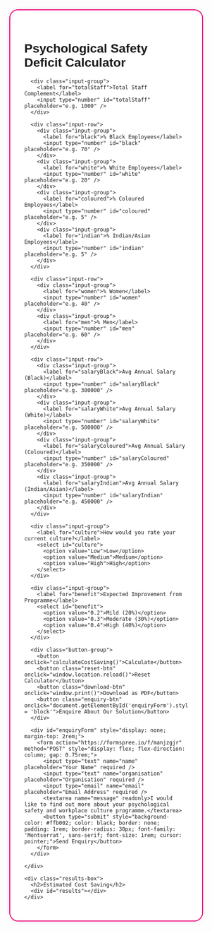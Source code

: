 <!DOCTYPE html>
<html lang="en">
<head>
  <meta charset="UTF-8" />
  <meta name="viewport" content="width=device-width, initial-scale=1.0" />
  <title>Psychological Safety Deficit Calculator</title>
  <link href="https://fonts.googleapis.com/css2?family=Montserrat:wght@400;700&display=swap" rel="stylesheet" />
  <style>
    body {
      font-family: 'Montserrat', sans-serif;
      margin: 0;
      background-color: transparent;
    }
    .container {
      display: flex;
      flex-direction: column;
      padding: 2rem;
      max-width: 1600px;
      margin: 0 auto;
    }
    @media (min-width: 1024px) {
      .container {
        flex-direction: row;
        justify-content: space-between;
        align-items: flex-start;
        gap: 2rem;
      }
    }
    .calculator {
      flex: 1.8;
      background-color: white;
      padding: 2rem;
      border-radius: 20px;
      box-shadow: 0 0 10px rgba(0, 0, 0, 0.1);
      border: 2px solid #f10178;
    }
    .results-box {
      flex: 1.6;
      background-color: #f10178;
      color: white;
      padding: 2rem;
      border-radius: 20px;
      box-shadow: 0 0 10px rgba(0, 0, 0, 0.1);
      min-height: 300px;
    }
    .results-box h2 {
      font-size: 22px;
    }
    label {
      font-weight: bold;
      display: block;
      margin-top: 1.5rem;
      word-wrap: break-word;
    }
    input[type="number"], select, textarea {
      width: 100%;
      padding: 0.6rem;
      font-size: 1rem;
      border-radius: 30px;
      border: 1px dashed #5b01fa;
      font-family: 'Montserrat', sans-serif;
    }
    button {
      margin-top: 1rem;
      width: 100%;
      padding: 1rem;
      font-size: 1.2rem;
      background-color: #f10178;
      color: white;
      border: none;
      border-radius: 30px;
      cursor: pointer;
      font-family: 'Montserrat', sans-serif;
    }
    .results-line-item {
      display: flex;
      justify-content: space-between;
      margin: 0.15rem 0;
      font-size: 0.75rem;
    }
    .results-line-item.bold {
      font-size: 0.9rem;
      font-weight: bold;
    }
    .total-line {
      font-size: 1.2rem;
      font-weight: bold;
      margin: 2rem 0 1rem 0;
      display: flex;
      justify-content: space-between;
      border-top: 1px dotted white;
      border-bottom: 1px dotted white;
      padding: 0.5rem 0;
    }
    .input-row {
      display: flex;
      flex-wrap: wrap;
      gap: 1rem;
    }
    .input-group {
      flex: 1 1 220px;
      min-width: 220px;
    }
    .button-group {
      display: flex;
      flex-direction: column;
      gap: 1rem;
      margin-top: 2rem;
    }
    .reset-btn, .download-btn, .enquiry-btn {
      background: white;
      color: #f10178;
      border: 1px dashed #5b01fa;
      font-size: 1rem;
      font-weight: 500;
      font-family: 'Montserrat', sans-serif;
      padding: 0.75rem 1rem;
      border-radius: 30px;
      cursor: pointer;
      text-align: center;
    }
    .reset-btn {
      background: #5b01fa;
      color: white;
    }
  </style>
</head>
<body>
  <div class="container">
    <div class="calculator">
      <h1>Psychological Safety Deficit Calculator</h1>

      <div class="input-group">
        <label for="totalStaff">Total Staff Complement</label>
        <input type="number" id="totalStaff" placeholder="e.g. 1000" />
      </div>

      <div class="input-row">
        <div class="input-group">
          <label for="black">% Black Employees</label>
          <input type="number" id="black" placeholder="e.g. 70" />
        </div>
        <div class="input-group">
          <label for="white">% White Employees</label>
          <input type="number" id="white" placeholder="e.g. 20" />
        </div>
        <div class="input-group">
          <label for="coloured">% Coloured Employees</label>
          <input type="number" id="coloured" placeholder="e.g. 5" />
        </div>
        <div class="input-group">
          <label for="indian">% Indian/Asian Employees</label>
          <input type="number" id="indian" placeholder="e.g. 5" />
        </div>
      </div>

      <div class="input-row">
        <div class="input-group">
          <label for="women">% Women</label>
          <input type="number" id="women" placeholder="e.g. 40" />
        </div>
        <div class="input-group">
          <label for="men">% Men</label>
          <input type="number" id="men" placeholder="e.g. 60" />
        </div>
      </div>

      <div class="input-row">
        <div class="input-group">
          <label for="salaryBlack">Avg Annual Salary (Black)</label>
          <input type="number" id="salaryBlack" placeholder="e.g. 300000" />
        </div>
        <div class="input-group">
          <label for="salaryWhite">Avg Annual Salary (White)</label>
          <input type="number" id="salaryWhite" placeholder="e.g. 500000" />
        </div>
        <div class="input-group">
          <label for="salaryColoured">Avg Annual Salary (Coloured)</label>
          <input type="number" id="salaryColoured" placeholder="e.g. 350000" />
        </div>
        <div class="input-group">
          <label for="salaryIndian">Avg Annual Salary (Indian/Asian)</label>
          <input type="number" id="salaryIndian" placeholder="e.g. 450000" />
        </div>
      </div>

      <div class="input-group">
        <label for="culture">How would you rate your current culture?</label>
        <select id="culture">
          <option value="Low">Low</option>
          <option value="Medium">Medium</option>
          <option value="High">High</option>
        </select>
      </div>

      <div class="input-group">
        <label for="benefit">Expected Improvement from Programme</label>
        <select id="benefit">
          <option value="0.2">Mild (20%)</option>
          <option value="0.3">Moderate (30%)</option>
          <option value="0.4">High (40%)</option>
        </select>
      </div>

      <div class="button-group">
        <button onclick="calculateCostSaving()">Calculate</button>
        <button class="reset-btn" onclick="window.location.reload()">Reset Calculator</button>
        <button class="download-btn" onclick="window.print()">Download as PDF</button>
        <button class="enquiry-btn" onclick="document.getElementById('enquiryForm').style.display = 'block'">Enquire About Our Solution</button>
      </div>

      <div id="enquiryForm" style="display: none; margin-top: 2rem;">
        <form action="https://formspree.io/f/manjzgjr" method="POST" style="display: flex; flex-direction: column; gap: 0.75rem;">
          <input type="text" name="name" placeholder="Your Name" required />
          <input type="text" name="organisation" placeholder="Organisation" required />
          <input type="email" name="email" placeholder="Email Address" required />
          <textarea name="message" readonly>I would like to find out more about your psychological safety and workplace culture programme.</textarea>
          <button type="submit" style="background-color: #ffb002; color: black; border: none; padding: 1rem; border-radius: 30px; font-family: 'Montserrat', sans-serif; font-size: 1rem; cursor: pointer;">Send Enquiry</button>
        </form>
      </div>

    </div>

    <div class="results-box">
      <h2>Estimated Cost Saving</h2>
      <div id="results"></div>
    </div>
  </div>
</body>
</html>
